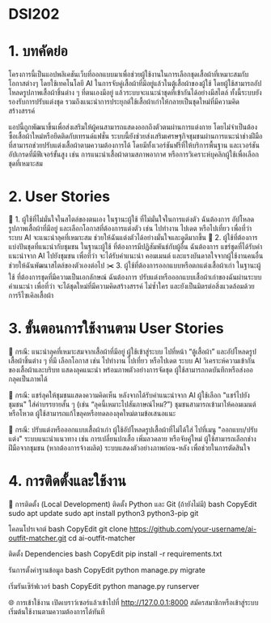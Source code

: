 # DSI202
# 1. บทคัดย่อ
โครงการนี้เป็นแอปพลิเคชันเว็บที่ออกแบบมาเพื่อช่วยผู้ใช้งานในการเลือกชุดเสื้อผ้าที่เหมาะสมกับโอกาสต่างๆ โดยใช้เทคโนโลยี AI ในการจับคู่เสื้อผ้าที่มีอยู่แล้วในตู้เสื้อผ้าของผู้ใช้ โดยผู้ใช้สามารถอัปโหลดรูปภาพเสื้อผ้าชิ้นต่าง ๆ ที่ตนเองมีอยู่ แล้วระบบจะแนะนำชุดที่เข้ากันได้อย่างมีสไตล์ ทั้งนี้ระบบยังรองรับการปรับแต่งชุด รวมถึงแนะนำการประยุกต์ใช้เสื้อผ้าเก่าให้กลายเป็นชุดใหม่ที่มีความคิดสร้างสรรค์ 

แอปนี้ถูกพัฒนาขึ้นเพื่อส่งเสริมให้ผู้คนสามารถแสดงออกถึงตัวตนผ่านการแต่งกาย โดยไม่จำเป็นต้องซื้อเสื้อผ้าใหม่หรือยึดติดกับเทรนด์แฟชั่น
ระบบนี้ยังช่วยส่งเสริมเศรษฐกิจชุมชนผ่านการแนะนำช่างฝีมือที่สามารถช่วยปรับแต่งเสื้อผ้าตามความต้องการได้ โดยมีทั้งเวอร์ชันฟรีที่ให้บริการพื้นฐาน และเวอร์ชันอัปเกรดที่มีฟีเจอร์ขั้นสูง เช่น การแนะนำเสื้อผ้าตามสภาพอากาศ หรือการวิเคราะห์บุคลิกผู้ใช้เพื่อเลือกชุดที่เหมาะสม

# 2. User Stories
👗 1. ผู้ใช้ที่ไม่มั่นใจในสไตล์ของตนเอง
ในฐานะผู้ใช้ ที่ไม่มั่นใจในการแต่งตัว
 ฉันต้องการ อัปโหลดรูปภาพเสื้อผ้าที่มีอยู่ และเลือกโอกาสที่ต้องการแต่งตัว เช่น ไปทำงาน ไปเดต หรือไปเที่ยว
 เพื่อที่ว่า ระบบ AI จะแนะนำลุคที่เหมาะสม ช่วยให้ฉันแต่งตัวได้อย่างมั่นใจและดูดีมากขึ้น
🧵 2. ผู้ใช้ที่ต้องการแบ่งปันชุดที่แนะนำกับชุมชน
ในฐานะผู้ใช้ ที่ต้องการมีปฏิสัมพันธ์กับผู้อื่น
 ฉันต้องการ แชร์ชุดที่ได้รับคำแนะนำจาก AI ไปยังชุมชน
 เพื่อที่ว่า จะได้รับคำแนะนำ คอมเมนต์ และแรงบันดาลใจจากผู้ใช้งานคนอื่น ช่วยให้ฉันพัฒนาสไตล์ของตัวเองต่อไป
✂️ 3. ผู้ใช้ที่ต้องการออกแบบหรือตกแต่งเสื้อผ้าเก่า
ในฐานะผู้ใช้ ที่ต้องการชุดที่มีความเป็นเอกลักษณ์
 ฉันต้องการ ปรับแต่งหรือออกแบบเสื้อผ้าเก่าของฉันผ่านระบบคำแนะนำ
 เพื่อที่ว่า จะได้ชุดใหม่ที่มีความคิดสร้างสรรค์ ไม่ซ้ำใคร และยังเป็นมิตรต่อสิ่งแวดล้อมด้วยการรีไซเคิลเสื้อผ้า

# 3. ขั้นตอนการใช้งานตาม User Stories
🔹 กรณี: แนะนำลุคที่เหมาะสมจากเสื้อผ้าที่มีอยู่
ผู้ใช้เข้าสู่ระบบ
ไปที่หน้า “ตู้เสื้อผ้า” และอัปโหลดรูปเสื้อผ้าชิ้นต่าง ๆ ที่มี
เลือกโอกาส เช่น ไปทำงาน ไปเที่ยว หรือไปเดต
ระบบ AI วิเคราะห์ความเข้ากันของเสื้อผ้าและบริบท
แสดงลุคแนะนำ พร้อมภาพตัวอย่างการจัดชุด
ผู้ใช้สามารถกดบันทึกหรือส่งออกลุคเป็นภาพได้

🔹 กรณี: แชร์ลุคให้ชุมชนแสดงความคิดเห็น
หลังจากได้รับคำแนะนำจาก AI ผู้ใช้เลือก "แชร์ไปยังชุมชน"
ใส่คำบรรยายสั้น ๆ (เช่น “ลุคนี้เหมาะไปสัมภาษณ์ไหม?”)
ชุมชนสามารถเข้ามาให้คอมเมนต์หรือโหวต
ผู้ใช้สามารถแก้ไขลุคหรือทดลองลุคใหม่ตามข้อเสนอแนะ

🔹 กรณี: ปรับแต่งหรือออกแบบเสื้อผ้าเก่า
ผู้ใช้อัปโหลดรูปเสื้อผ้าที่ไม่ได้ใส่
ไปที่เมนู "ออกแบบ/ปรับแต่ง"
ระบบแนะนำแนวทาง เช่น การเปลี่ยนปกเสื้อ เพิ่มลวดลาย หรือจับคู่ใหม่
ผู้ใช้สามารถเลือกช่างฝีมือจากชุมชน (หากต้องการจ้างผลิต)
ระบบแสดงตัวอย่างภาพก่อน-หลัง เพื่อช่วยในการตัดสินใจ

# 4. การติดตั้งและใช้งาน
🔧 การติดตั้ง (Local Development)
ติดตั้ง Python และ Git (ถ้ายังไม่มี)
 bash
CopyEdit
sudo apt update
sudo apt install python3 python3-pip git

โคลนโปรเจกต์
 bash
CopyEdit
git clone https://github.com/your-username/ai-outfit-matcher.git
cd ai-outfit-matcher

ติดตั้ง Dependencies
 bash
CopyEdit
pip install -r requirements.txt

รันการตั้งค่าฐานข้อมูล
 bash
CopyEdit
python manage.py migrate

เริ่มรันเซิร์ฟเวอร์
 bash
CopyEdit
python manage.py runserver

🌐 การเข้าใช้งาน
เปิดเบราว์เซอร์แล้วเข้าไปที่ http://127.0.0.1:8000
สมัครสมาชิกหรือเข้าสู่ระบบ
เริ่มต้นใช้งานตามความต้องการได้ทันที
